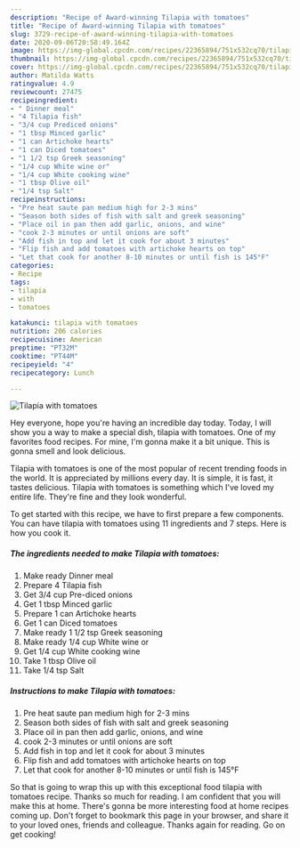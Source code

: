 ```yaml
---
description: "Recipe of Award-winning Tilapia with tomatoes"
title: "Recipe of Award-winning Tilapia with tomatoes"
slug: 3729-recipe-of-award-winning-tilapia-with-tomatoes
date: 2020-09-06T20:58:49.164Z
image: https://img-global.cpcdn.com/recipes/22365894/751x532cq70/tilapia-with-tomatoes-recipe-main-photo.jpg
thumbnail: https://img-global.cpcdn.com/recipes/22365894/751x532cq70/tilapia-with-tomatoes-recipe-main-photo.jpg
cover: https://img-global.cpcdn.com/recipes/22365894/751x532cq70/tilapia-with-tomatoes-recipe-main-photo.jpg
author: Matilda Watts
ratingvalue: 4.9
reviewcount: 27475
recipeingredient:
- " Dinner meal"
- "4 Tilapia fish"
- "3/4 cup Prediced onions"
- "1 tbsp Minced garlic"
- "1 can Artichoke hearts"
- "1 can Diced tomatoes"
- "1 1/2 tsp Greek seasoning"
- "1/4 cup White wine or"
- "1/4 cup White cooking wine"
- "1 tbsp Olive oil"
- "1/4 tsp Salt"
recipeinstructions:
- "Pre heat saute pan medium high for 2-3 mins"
- "Season both sides of fish with salt and greek seasoning"
- "Place oil in pan then add garlic, onions, and wine"
- "cook 2-3 minutes or until onions are soft"
- "Add fish in top and let it cook for about 3 minutes"
- "Flip fish and add tomatoes with artichoke hearts on top"
- "Let that cook for another 8-10 minutes or until fish is 145°F"
categories:
- Recipe
tags:
- tilapia
- with
- tomatoes

katakunci: tilapia with tomatoes 
nutrition: 206 calories
recipecuisine: American
preptime: "PT32M"
cooktime: "PT44M"
recipeyield: "4"
recipecategory: Lunch

---
```



![Tilapia with tomatoes](https://img-global.cpcdn.com/recipes/22365894/751x532cq70/tilapia-with-tomatoes-recipe-main-photo.jpg)

Hey everyone, hope you're having an incredible day today. Today, I will show you a way to make a special dish, tilapia with tomatoes. One of my favorites food recipes. For mine, I'm gonna make it a bit unique. This is gonna smell and look delicious.

Tilapia with tomatoes is one of the most popular of recent trending foods in the world. It is appreciated by millions every day. It is simple, it is fast, it tastes delicious. Tilapia with tomatoes is something which I've loved my entire life. They're fine and they look wonderful.




To get started with this recipe, we have to first prepare a few components. You can have tilapia with tomatoes using 11 ingredients and 7 steps. Here is how you cook it.

<!--inarticleads1-->

##### The ingredients needed to make Tilapia with tomatoes:

1. Make ready  Dinner meal
1. Prepare 4 Tilapia fish
1. Get 3/4 cup Pre-diced onions
1. Get 1 tbsp Minced garlic
1. Prepare 1 can Artichoke hearts
1. Get 1 can Diced tomatoes
1. Make ready 1 1/2 tsp Greek seasoning
1. Make ready 1/4 cup White wine or
1. Get 1/4 cup White cooking wine
1. Take 1 tbsp Olive oil
1. Take 1/4 tsp Salt




<!--inarticleads2-->

##### Instructions to make Tilapia with tomatoes:

1. Pre heat saute pan medium high for 2-3 mins
1. Season both sides of fish with salt and greek seasoning
1. Place oil in pan then add garlic, onions, and wine
1. cook 2-3 minutes or until onions are soft
1. Add fish in top and let it cook for about 3 minutes
1. Flip fish and add tomatoes with artichoke hearts on top
1. Let that cook for another 8-10 minutes or until fish is 145°F




So that is going to wrap this up with this exceptional food tilapia with tomatoes recipe. Thanks so much for reading. I am confident that you will make this at home. There's gonna be more interesting food at home recipes coming up. Don't forget to bookmark this page in your browser, and share it to your loved ones, friends and colleague. Thanks again for reading. Go on get cooking!
